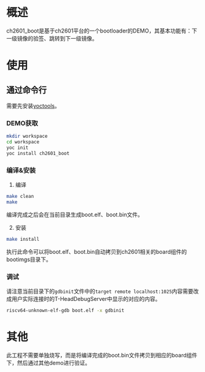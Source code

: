 # 概述
ch2601_boot是基于ch2601平台的一个bootloader的DEMO，其基本功能有：下一级镜像的验签、跳转到下一级镜像。

# 使用

## 通过命令行
需要先安装[yoctools](https://yoc.docs.t-head.cn/yocbook/Chapter2-%E5%BF%AB%E9%80%9F%E4%B8%8A%E6%89%8B%E6%8C%87%E5%BC%95/YocTools.html)。

### DEMO获取

```bash
mkdir workspace
cd workspace
yoc init
yoc install ch2601_boot
```

### 编译&安装

1. 编译

```bash
make clean
make
```
编译完成之后会在当前目录生成boot.elf、boot.bin文件。

2. 安装

```bash
make install
```
执行此命令可以将boot.elf、boot.bin自动拷贝到ch2601相关的board组件的bootimgs目录下。

### 调试

请注意当前目录下的`gdbinit`文件中的`target remote localhost:1025`内容需要改成用户实际连接时的T-HeadDebugServer中显示的对应的内容。

```bash
riscv64-unknown-elf-gdb boot.elf -x gdbinit
```

# 其他

此工程不需要单独烧写，而是将编译完成的boot.bin文件拷贝到相应的board组件下，然后通过其他demo进行验证。


